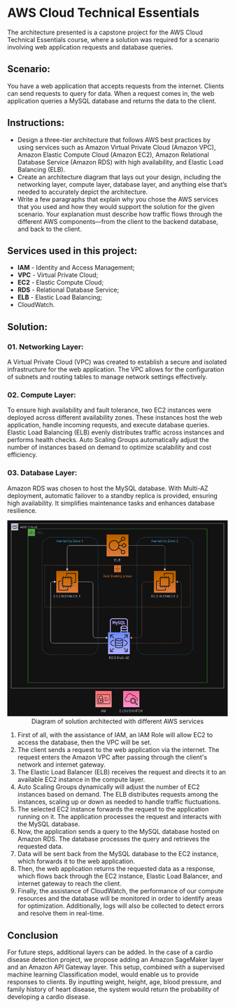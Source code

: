 # AWS Cloud Technical Essentials

The architecture presented is a capstone project for the AWS Cloud Technical Essentials course, where a solution was required for a scenario involving web application requests and database queries.

## Scenario: 
You have a web application that accepts requests from the internet. Clients can send requests to query for data. When a request comes in, the web application queries a MySQL database and returns the data to the client.

## Instructions: 
- Design a three-tier architecture that follows AWS best practices by using services such as Amazon Virtual Private Cloud (Amazon VPC), Amazon Elastic Compute Cloud (Amazon EC2), Amazon Relational Database Service (Amazon RDS) with high availability, and Elastic Load Balancing (ELB). 
- Create an architecture diagram that lays out your design, including the networking layer, compute layer, database layer, and anything else that’s needed to accurately depict the architecture.
- Write a few paragraphs that explain why you chose the AWS services that you used and how they would support the solution for the given scenario. Your explanation must describe how traffic flows through the different AWS components—from the client to the backend database, and back to the client.

## Services used in this project:
- **IAM** - Identity and Access Management;
- **VPC** - Virtual Private Cloud;
- **EC2** - Elastic Compute Cloud;
- **RDS** - Relational Database Service;
- **ELB** - Elastic Load Balancing;
- CloudWatch. 

## Solution:

### 01. **Networking** Layer:
A Virtual Private Cloud (VPC) was created to establish a secure and isolated infrastructure for the web application. The VPC allows for the configuration of subnets and routing tables to manage network settings effectively.

### 02. **Compute** Layer:
To ensure high availability and fault tolerance, two EC2 instances were deployed across different availability zones. These instances host the web application, handle incoming requests, and execute database queries. Elastic Load Balancing (ELB) evenly distributes traffic across instances and performs health checks. Auto Scaling Groups automatically adjust the number of instances based on demand to optimize scalability and cost efficiency.

### 03. **Database** Layer:
Amazon RDS was chosen to host the MySQL database. With Multi-AZ deployment, automatic failover to a standby replica is provided, ensuring high availability. It simplifies maintenance tasks and enhances database resilience.

<center><img src="AWS SOLUTION.png"></center>
<center>Diagram of solution architected with different AWS services</center>


1. First of all, with the assistance of IAM, an IAM Role will allow EC2 to access the database, then the VPC will be set.
2. The client sends a request to the web application via the internet. The request enters the Amazon VPC after passing through the client's network and internet gateway.
3. The Elastic Load Balancer (ELB) receives the request and directs it to an available EC2 instance in the compute layer.
4. Auto Scaling Groups dynamically will adjust the number of EC2 instances based on demand. The ELB distributes requests among the instances, scaling up or down as needed to handle traffic fluctuations.
5. The selected EC2 instance forwards the request to the application running on it. The application processes the request and interacts with the MySQL database.
6. Now, the application sends a query to the MySQL database hosted on Amazon RDS. The database processes the query and retrieves the requested data.
7. Data will be sent back from the MySQL database to the EC2 instance, which forwards it to the web application.
8. Then, the web application returns the requested data as a response, which flows back through the EC2 instance, Elastic Load Balancer, and internet gateway to reach the client.
9. Finally, the assistance of CloudWatch, the performance of our compute resources and the database will be monitored in order to identify areas for optimization. Additionally, logs will also be collected to detect errors and resolve them in real-time.

## Conclusion
For future steps, additional layers can be added. In the case of a cardio disease detection project, we propose adding an Amazon SageMaker layer and an Amazon API Gateway layer. This setup, combined with a supervised machine learning Classification model, would enable us to provide responses to clients. By inputting weight, height, age, blood pressure, and family history of heart disease, the system would return the probability of developing a cardio disease.